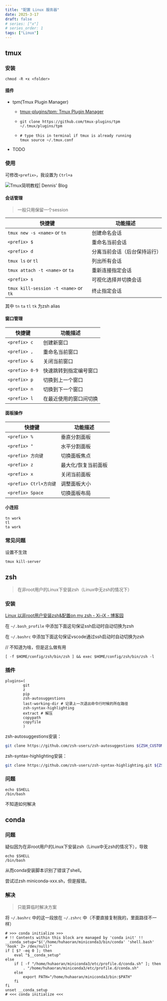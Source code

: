 ```yaml
---
title: "配置 Linux 服务器"
date: 2025-3-17
draft: false
# series: ["x"]
# series_order: 1
tags: ["Linux"]
---
```


## tmux

### 安装

`chmod -R +x <folder>`

#### 插件

- tpm(Tmux Plugin Manager)

  - [tmux-plugins/tpm: Tmux Plugin Manager](https://github.com/tmux-plugins/tpm)

  - ```
    git clone https://github.com/tmux-plugins/tpm ~/.tmux/plugins/tpm
    ```

  - ```
    # type this in terminal if tmux is already running
    tmux source ~/.tmux.conf
    ```

- TODO

### 使用

可修改`<prefix>`，我设置为 `Ctrl+a`

![Tmux简明教程| Dennis' Blog](https://images.lrl52.top/i/2023/07/27/5a861515-0.png)

#### 会话管理

> 一般只用保留一个session

| 快捷键                                 | 功能描述                     |
| ------------------------------------- | ---------------------------- |
| `tmux new -s <name>` or `tn`          | 创建命名会话                 |
| `<prefix> $`                          | 重命名当前会话               |
| `<prefix> d`                          | 分离当前会话（后台保持运行） |
| `tmux ls` or `tl`                     | 列出所有会话                 |
| `tmux attach -t <name>` or `ta`       | 重新连接指定会话             |
| `<prefix> s`                          | 可视化选择并切换会话         |
| `tmux kill-session -t <name>` or `tk` | 终止指定会话                 |

其中 `tn` `ta` `tl` `tk` 为zsh alias

#### 窗口管理

| 快捷键         | 功能描述               |
| -------------- | ---------------------- |
| `<prefix> c`   | 创建新窗口             |
| `<prefix> ,`   | 重命名当前窗口         |
| `<prefix> &`   | 关闭当前窗口           |
| `<prefix> 0-9` | 快速跳转到指定编号窗口 |
| `<prefix> p`   | 切换到上一个窗口       |
| `<prefix> n`   | 切换到下一个窗口       |
| `<prefix> l`   | 在最近使用的窗口间切换 |

####  面板操作

| 快捷键                 | 功能描述            |
| ---------------------- | ------------------- |
| `<prefix> %`           | 垂直分割面板        |
| `<prefix> "`           | 水平分割面板        |
| `<prefix> 方向键`      | 切换面板焦点        |
| `<prefix> z`           | 最大化/恢复当前面板 |
| `<prefix> x`           | 关闭当前面板        |
| `<prefix> Ctrl+方向键` | 调整面板大小        |
| `<prefix> Space`       | 切换面板布局        |

#### 小连招

```shell
tn work
tl
ta work
```

### 常见问题

设置不生效

```shell
tmux kill-server
```

## zsh

> 在非root用户的Linux下安装zsh（Linux中无zsh的情况下）

### 安装

[Linux 以非root用户安装zsh&配置on my zsh - Xi-iX - 博客园](https://www.cnblogs.com/XiiX/p/14618799.html)

在 `~/.bash_profile` 中添加下面这句保证ssh启动时自动切换为zsh

在 `~/.bashrc` 中添加下面这句保证vscode通过ssh启动时自动切换为zsh

// 不知道为啥，但是这么做有用

```shell
[ -f $HOME/config/zsh/bin/zsh ] && exec $HOME/config/zsh/bin/zsh -l
```

### 插件

```shell
plugins=(
        git
        z
        pip
        zsh-autosuggestions
        last-working-dir # 记录上一次退出命令行时候的所在路径
        zsh-syntax-highlighting
        extract # 解压
        copypath
        copyfile
        )
```

zsh-autosuggestions安装：

```bash
git clone https://github.com/zsh-users/zsh-autosuggestions ${ZSH_CUSTOM:-~/.oh-my-zsh/custom}/plugins/zsh-autosuggestions
```

zsh-syntax-highlighting安装：

```bash
git clone https://github.com/zsh-users/zsh-syntax-highlighting.git ${ZSH_CUSTOM:-~/.oh-my-zsh/custom}/plugins/zsh-syntax-highlighting
```

### 问题

```shell
echo $SHELL
/bin/bash
```

不知道如何解决

## conda

### 问题

疑似因为在非root用户的Linux下安装zsh（Linux中无zsh的情况下），导致

```shell
echo $SHELL
/bin/bash
```

从而conda安装脚本识别了错误了shell。

尝试过zsh miniconda-xxx.sh，但是报错。

### 解决

> 只能算临时解决方案

将 `~/.bashrc` 中的这一段放在 `~/.zshrc` 中（不要直接复制我的，里面路径不一样）

```shell
# >>> conda initialize >>>
# !! Contents within this block are managed by 'conda init' !!
__conda_setup="$('/home/huhaoran/miniconda3/bin/conda' 'shell.bash' 'hook' 2> /dev/null)"
if [ $? -eq 0 ]; then
    eval "$__conda_setup"
else
    if [ -f "/home/huhaoran/miniconda3/etc/profile.d/conda.sh" ]; then
        . "/home/huhaoran/miniconda3/etc/profile.d/conda.sh"
    else
        export PATH="/home/huhaoran/miniconda3/bin:$PATH"
    fi
fi
unset __conda_setup
# <<< conda initialize <<<
```

